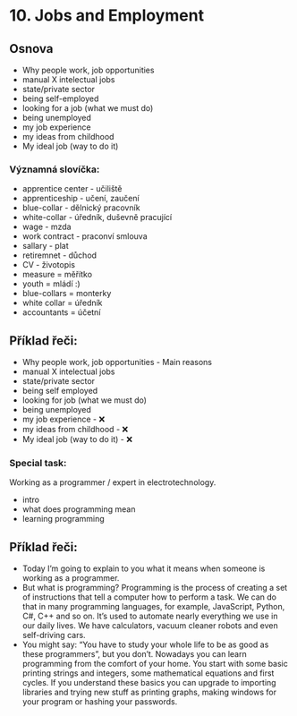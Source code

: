 # 10. Jobs and Employment
  
## Osnova

* Why people work, job opportunities
* manual X intelectual jobs
* state/private sector
* being self-employed
* looking for a job (what we must do)
* being unemployed
* my job experience
* my ideas from childhood
* My ideal job (way to do it)

### Významná slovíčka:

* apprentice center - učiliště
* apprenticeship - učení, zaučení
* blue-collar - dělnický pracovník 
* white-collar - úředník, duševně pracující 
* wage - mzda
* work contract - praconví smlouva 
* sallary - plat
* retiremnet - důchod 
* CV - životopis 
* measure = měřítko
* youth = mládí :)
* blue-collars = monterky
* white collar = úředník
* accountants = účetní


## Příklad řeči:
* Why people work, job opportunities - Main reasons 
* manual X intelectual jobs
* state/private sector
* being self employed
* looking for job (what we must do)
* being unemployed
* my job experience - ❌
* my ideas from childhood - ❌
* My ideal job (way to do it) - ❌

### Special task:
Working as a programmer / expert in electrotechnology.

* intro
* what does programming mean
* learning programming
  
## Příklad řeči:
* Today I’m going to explain to you what it means when someone is working as a programmer.
* But what is programming? Programming is the process of creating a set of instructions that tell a computer how to perform a task. We can do that in many programming languages, for example, JavaScript, Python, C#, C++ and so on. It’s used to automate nearly everything we use in our daily lives. We have calculators, vacuum cleaner robots and even self-driving cars.
* You might say: “You have to study your whole life to be as good as these programmers”, but you don’t. Nowadays you can learn programming from the comfort of your home. You start with some basic printing strings and integers, some mathematical equations and first cycles. If you understand these basics you can upgrade to importing libraries and trying new stuff as printing graphs, making windows for your program or hashing your passwords.